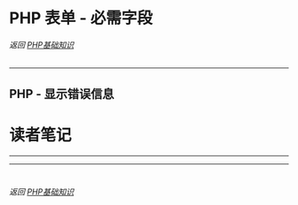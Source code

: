 # PHP 表单 - 必需字段
###### 返回 [PHP基础知识](../PHP基础知识.md)
***



## PHP - 显示错误信息



# 读者笔记
***





***
#
###### 返回 [PHP基础知识](../PHP基础知识.md)